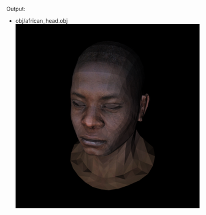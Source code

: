 Output:

* obj/african_head.obj 
![african_head](https://github.com/sT4R3K/tinyrenderer/raw/img/4.1.png)
